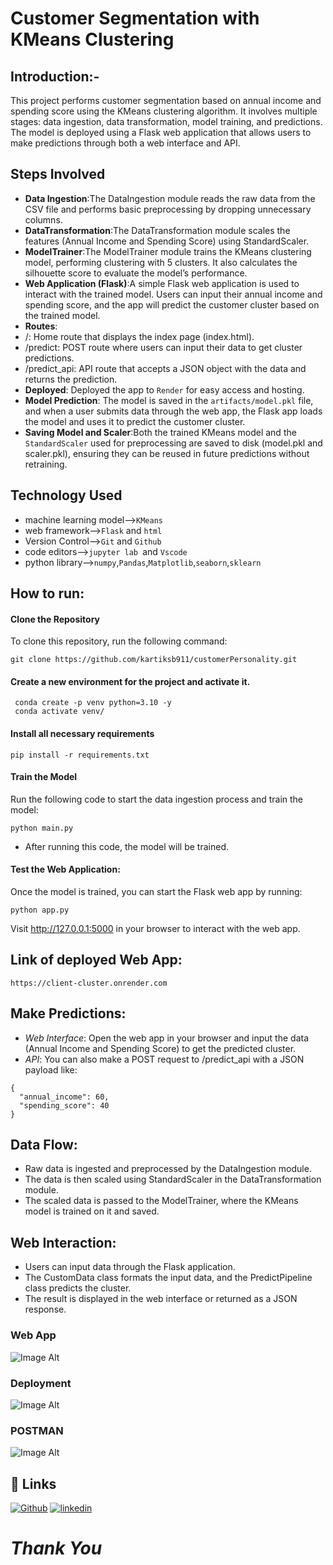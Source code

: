 # Customer Segmentation with KMeans Clustering
## Introduction:-
This project performs customer segmentation based on annual income and spending score using the KMeans clustering algorithm. It involves multiple stages: data ingestion, data transformation, model training, and predictions. The model is deployed using a Flask web application that allows users to make predictions through both a web interface and API.

## Steps Involved
* **Data Ingestion**:The DataIngestion module reads the raw data from the CSV file and performs basic preprocessing by dropping unnecessary columns.
* **DataTransformation**:The DataTransformation module scales the features (Annual Income and Spending Score) using StandardScaler.
* **ModelTrainer**:The ModelTrainer module trains the KMeans clustering model, performing clustering with 5 clusters. It also calculates the silhouette score to evaluate the model’s performance.
* **Web Application (Flask)**:A simple Flask web application is used to interact with the trained model. Users can input their annual income and spending score, and the app will predict the customer cluster based on the trained model.
* **Routes**:
* /: Home route that displays the index page (index.html).
* /predict: POST route where users can input their data to get cluster predictions.
* /predict_api: API route that accepts a JSON object with the data and returns the prediction.
* **Deployed**: Deployed the app to `Render` for easy access and hosting.
*  **Model Prediction**: The model is saved in the `artifacts/model.pkl` file, and when a user submits data through the web app, the Flask app loads the model and uses it to predict the customer cluster.
* **Saving Model and Scaler**:Both the trained KMeans model and the `StandardScaler` used for preprocessing are saved to disk (model.pkl and scaler.pkl), ensuring they can be reused in future predictions without retraining.
## Technology Used
* machine learning model-->`KMeans`
* web framework-->`Flask` and `html`
* Version Control-->`Git` and `Github`
* code editors-->`jupyter lab `and `Vscode`
* python library-->`numpy`,`Pandas`,`Matplotlib`,`seaborn`,`sklearn`
## How to run:
#### Clone the Repository

To clone this repository, run the following command:

```
git clone https://github.com/kartiksb911/customerPersonality.git
```
#### Create a new environment for the project and activate it.
```
 conda create -p venv python=3.10 -y
 conda activate venv/
```
#### Install all necessary requirements
``` 
pip install -r requirements.txt
```
#### Train the Model
Run the following code to start the data ingestion process and train the model:

``` 
python main.py
```
* After running this code, the model will be trained.
#### Test the Web Application:
Once the model is trained, you can start the Flask web app by running:
``` 
python app.py
```
Visit http://127.0.0.1:5000 in your browser to interact with the web app.

## Link of deployed Web App:
```
https://client-cluster.onrender.com
```
## Make Predictions:
* *Web Interface*: Open the web app in your browser and input the data (Annual Income and Spending Score) to get the predicted cluster.
* *API*: You can also make a POST request to /predict_api with a JSON payload like:
```
{
  "annual_income": 60,
  "spending_score": 40
}
```
## Data Flow:
* Raw data is ingested and preprocessed by the DataIngestion module.
* The data is then scaled using StandardScaler in the DataTransformation module.
* The scaled data is passed to the ModelTrainer, where the KMeans model is trained on it and saved.
## Web Interaction:
* Users can input data through the Flask application.
* The CustomData class formats the input data, and the PredictPipeline class predicts the cluster.
* The result is displayed in the web interface or returned as a JSON response.
### Web App
![Image Alt]()
### Deployment
![Image Alt]()
### POSTMAN
![Image Alt]()
## 🔗 Links
[![Github](https://img.shields.io/badge/my_portfolio-000?style=for-the-badge&logo=ko-fi&logoColor=white)](https://github.com/kartiksb911)
[![linkedin](https://img.shields.io/badge/linkedin-0A66C2?style=for-the-badge&logo=linkedin&logoColor=white)](https://www.linkedin.com/in/kartik-bhardwaj-07b7282b7/)
  # *Thank You*

